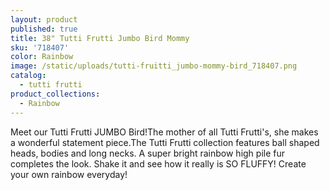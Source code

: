 ```yaml
---
layout: product
published: true
title: 38" Tutti Frutti Jumbo Bird Mommy
sku: '718407'
color: Rainbow
image: /static/uploads/tutti-fruitti_jumbo-mommy-bird_718407.png
catalog:
  - tutti frutti
product_collections:
  - Rainbow
---
```

Meet our Tutti Frutti JUMBO Bird!The mother of all Tutti Frutti's, she makes a wonderful statement piece.The Tutti Frutti collection features ball shaped heads, bodies and long necks. A super bright rainbow high pile fur completes the look. Shake it and see how it really is SO FLUFFY! Create your own rainbow everyday!
